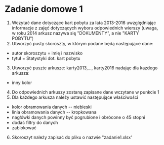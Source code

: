 # Zadanie domowe 1


1. Wczytać dane dotyczące kart pobytu za lata 2013-2016 uwzględniając informacje z zajęć dotyczących wyboru odpowiednich wierszy (uwaga, w roku 2014 arkusz nazywa się "DOKUMENTY", a nie "KARTY POBYTU")
2. Utworzyć pusty skoroszty, w którym podane będą następujące dane:
  + autor skoroszytu = imię i nazwisko
  + tytuł = Statystyki dot. kart pobytu
3. Utworzyć puszte arkusze: karty2013,..., karty2016 nadając dla każdego arkusza:
+ inny kolor
4. Do odpowiednich arkuszy zostaną zapisane dane wczytane w punkcie 1
5. Dla każdego arkusza należy ustawić następujące właściwości
  + kolor obramowania danych -- niebieski
  + linia obramowania danych -- kropkowana
  + nagłówki danych powinny być pogrubione i obrócone o 45 stopni
  + dodać filtry do danych
  + zablokować
6. Skoroszyt należy zapisać do pliku o nazwie "zadanie1.xlsx'
